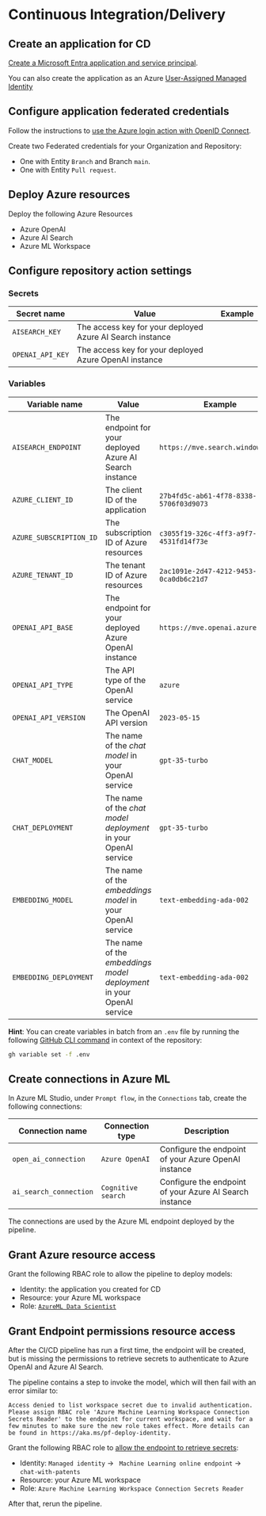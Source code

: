 # Continuous Integration/Delivery

## Create an application for CD

[Create a Microsoft Entra application and service principal](
https://learn.microsoft.com/en-us/azure/developer/github/connect-from-azure?tabs=azure-portal%2Clinux#use-the-azure-login-action-with-openid-connect).

You can also create the application as an Azure [User-Assigned Managed Identity](https://learn.microsoft.com/en-us/entra/identity/managed-identities-azure-resources/how-manage-user-assigned-managed-identities?pivots=identity-mi-methods-azp.)

## Configure application federated credentials

Follow the instructions to [
use the Azure login action with OpenID Connect](https://learn.microsoft.com/en-us/azure/developer/github/connect-from-azure?tabs=azure-portal%2Clinux#use-the-azure-login-action-with-openid-connect).

Create two Federated credentials for your Organization and Repository: 

- One with Entity `Branch` and Branch `main`.
- One with Entity `Pull request`.

## Deploy Azure resources

Deploy the following Azure Resources

- Azure OpenAI
- Azure AI Search
- Azure ML Workspace

## Configure repository action settings

### Secrets

| Secret name      | Value                                                     | Example |
| ---------------- | --------------------------------------------------------- | ------- |
| `AISEARCH_KEY`   | The access key for your deployed Azure AI Search instance |         |
| `OPENAI_API_KEY` | The access key for your deployed Azure OpenAI instance    |         |

### Variables

| Variable name           | Value                                                                | Example                                |
| ----------------------- | -------------------------------------------------------------------- | -------------------------------------- |
| `AISEARCH_ENDPOINT`     | The endpoint for your deployed Azure AI Search instance              | `https://mve.search.windows.net`       |
| `AZURE_CLIENT_ID`       | The client ID of the application                                     | `27b4fd5c-ab61-4f78-8338-5706f03d9073` |
| `AZURE_SUBSCRIPTION_ID` | The subscription ID of Azure resources                               | `c3055f19-326c-4ff3-a9f7-4531fd14f73e` |
| `AZURE_TENANT_ID`       | The tenant ID of Azure resources                                     | `2ac1091e-2d47-4212-9453-0ca0db6c21d7` |
| `OPENAI_API_BASE`       | The endpoint for your deployed Azure OpenAI instance                 | `https://mve.openai.azure.com`         |
| `OPENAI_API_TYPE`       | The API type of the OpenAI service                                   | `azure`                                |
| `OPENAI_API_VERSION`    | The OpenAI API version                                               | `2023-05-15`                           |
| `CHAT_MODEL`            | The name of the *chat model* in your OpenAI service                  | `gpt-35-turbo`                         |
| `CHAT_DEPLOYMENT`       | The name of the *chat model deployment* in your OpenAI service       | `gpt-35-turbo`                         |
| `EMBEDDING_MODEL`       | The name of the *embeddings model* in your OpenAI service            | `text-embedding-ada-002`               |
| `EMBEDDING_DEPLOYMENT`  | The name of the *embeddings model deployment* in your OpenAI service | `text-embedding-ada-002`               |

**Hint**: You can create variables in batch from an `.env` file by running the following [GitHub CLI
command](https://cli.github.com/manual/gh_variable_set) in context of the repository:

```bash
gh variable set -f .env
```


## Create connections in Azure ML

In Azure ML Studio, under `Prompt flow`, in the `Connections` tab, create the following connections:

| Connection name        | Connection type    | Description                                             |
| ---------------------- | ------------------ | ------------------------------------------------------- |
| `open_ai_connection`   | `Azure OpenAI`     | Configure the endpoint of your Azure OpenAI instance    |
| `ai_search_connection` | `Cognitive search` | Configure the endpoint of your Azure AI Search instance |

The connections are used by the Azure ML endpoint deployed by the pipeline.

## Grant Azure resource access

Grant the following RBAC role to allow the pipeline to deploy models:

- Identity: the application you created for CD
- Resource: your Azure ML workspace
- Role: [`AzureML Data Scientist`](https://learn.microsoft.com/en-us/azure/role-based-access-control/built-in-roles#azureml-data-scientist)

## Grant Endpoint permissions resource access

After the CI/CD pipeline has run a first time, the endpoint will be created, but is missing the permissions to retrieve secrets to authenticate to Azure OpenAI and Azure AI Search.

The pipeline contains a step to invoke the model, which will then fail with an error similar to:

```text
Access denied to list workspace secret due to invalid authentication. Please assign RBAC role 'Azure Machine Learning Workspace Connection Secrets Reader' to the endpoint for current workspace, and wait for a few minutes to make sure the new role takes effect. More details can be found in https://aka.ms/pf-deploy-identity.
```

Grant the following RBAC role to [allow the endpoint to retrieve secrets](https://aka.ms/pf-deploy-identity):

- Identity:  `Managed identity` -> ` Machine Learning online endpoint` -> `chat-with-patents`
- Resource: your Azure ML workspace
- Role: `Azure Machine Learning Workspace Connection Secrets Reader`

After that, rerun the pipeline.
